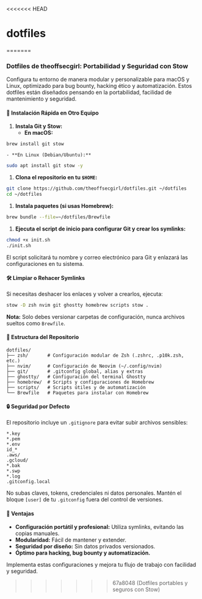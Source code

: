 <<<<<<< HEAD
# dotfiles
=======
### Dotfiles de theoffsecgirl: Portabilidad y Seguridad con Stow

Configura tu entorno de manera modular y personalizable para macOS y Linux, optimizado para bug bounty, hacking ético y automatización. Estos dotfiles están diseñados pensando en la portabilidad, facilidad de mantenimiento y seguridad.

#### 🚀 Instalación Rápida en Otro Equipo

1. **Instala Git y Stow:**
    - **En macOS:**

```Bash
brew install git stow
```

    - **En Linux (Debian/Ubuntu):**

```Bash
sudo apt install git stow -y
```

1. **Clona el repositorio en tu `$HOME`:**

```Bash
git clone https://github.com/theoffsecgirl/dotfiles.git ~/dotfiles
cd ~/dotfiles
```

1. **Instala paquetes (si usas Homebrew):**

```Bash
brew bundle --file=~/dotfiles/Brewfile
```

1. **Ejecuta el script de inicio para configurar Git y crear los symlinks:**

```Bash
chmod +x init.sh
./init.sh
```

El script solicitará tu nombre y correo electrónico para Git y enlazará las configuraciones en tu sistema.

#### 🛠 Limpiar o Rehacer Symlinks

Si necesitas deshacer los enlaces y volver a crearlos, ejecuta:

```Bash
stow -D zsh nvim git ghostty homebrew scripts stow .
```

**Nota:** Solo debes versionar carpetas de configuración, nunca archivos sueltos como `Brewfile`.

#### 📁 Estructura del Repositorio

```other
dotfiles/
├── zsh/       # Configuración modular de Zsh (.zshrc, .p10k.zsh, etc.)
├── nvim/      # Configuración de Neovim (~/.config/nvim)
├── git/       # .gitconfig global, alias y extras
├── ghostty/   # Configuración del terminal Ghostty
├── homebrew/  # Scripts y configuraciones de Homebrew
├── scripts/   # Scripts útiles y de automatización
└── Brewfile   # Paquetes para instalar con Homebrew
```

#### 🔒 Seguridad por Defecto

El repositorio incluye un `.gitignore` para evitar subir archivos sensibles:

```other
*.key
*.pem
*.env
id_*
.aws/
.gcloud/
*.bak
*.swp
*.log
.gitconfig.local
```

No subas claves, tokens, credenciales ni datos personales. Mantén el bloque `[user]` de tu `.gitconfig` fuera del control de versiones.

#### 🦾 Ventajas

- **Configuración portátil y profesional:** Utiliza symlinks, evitando las copias manuales.
- **Modularidad:** Fácil de mantener y extender.
- **Seguridad por diseño:** Sin datos privados versionados.
- **Óptimo para hacking, bug bounty y automatización.**

Implementa estas configuraciones y mejora tu flujo de trabajo con facilidad y seguridad.
>>>>>>> 67a8048 (Dotfiles portables y seguros con Stow)
